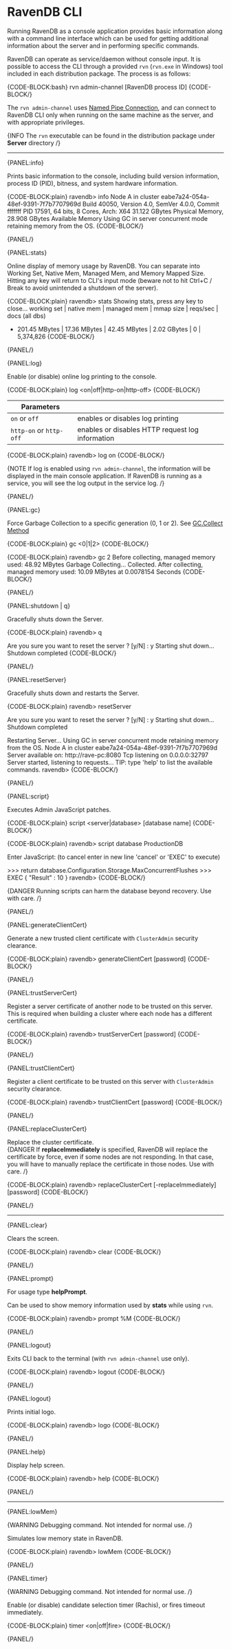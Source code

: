 # RavenDB CLI

Running RavenDB as a console application provides basic information along with a command line interface which can be used for getting additional information about the server and in performing specific commands.

RavenDB can operate as service/daemon without console input. It is possible to access the CLI through a provided `rvn` (`rvn.exe` in Windows) tool included in each distribution package. The process is as follows:

{CODE-BLOCK:bash}
rvn admin-channel [RavenDB process ID]
{CODE-BLOCK/}

The `rvn admin-channel` uses [Named Pipe Connection](https://en.wikipedia.org/wiki/Named_pipe), and can connect to RavenDB CLI only when running on the same machine as the server, and with appropriate privileges.

{INFO The `rvn` executable can be found in the distribution package under **Server** directory /}

<hr />

{PANEL:info}

Prints basic information to the console, including build version information, process ID (PID), bitness, and system hardware information.

{CODE-BLOCK:plain}
ravendb> info
  Node A in cluster eabe7a24-054a-48ef-9391-7f7b7707969d
  Build 40050, Version 4.0, SemVer 4.0.0, Commit fffffff
  PID 17591, 64 bits, 8 Cores, Arch: X64
  31.122 GBytes Physical Memory, 28.908 GBytes Available Memory
  Using GC in server concurrent mode retaining memory from the OS.
{CODE-BLOCK/}

{PANEL/}

{PANEL:stats}

Online display of memory usage by RavenDB. You can separate into Working Set, Native Mem, Managed Mem, and Memory Mapped Size. Hitting any key will return to CLI's input mode (beware not to hit Ctrl+C / Break to avoid unintended a shutdown of the server).

{CODE-BLOCK:plain}
ravendb> stats
  Showing stats, press any key to close...
    working set     | native mem      | managed mem     | mmap size         | reqs/sec       | docs (all dbs)
 +  201.45 MBytes   | 17.36 MBytes    | 42.45 MBytes    | 2.02 GBytes       | 0              |      5,374,826
{CODE-BLOCK/}

{PANEL/}

{PANEL:log}

Enable (or disable) online log printing to the console.

{CODE-BLOCK:plain}
log <on|off|http-on|http-off>
{CODE-BLOCK/}

| Parameters | |
| ------------- | ------------- |
| `on` or `off` | enables or disables log printing|
| `http-on` or `http-off` | enables or disables HTTP request log information |

{CODE-BLOCK:plain}
ravendb> log on
{CODE-BLOCK/}

{NOTE If log is enabled using `rvn admin-channel`, the information will be displayed in the main console application. If RavenDB is running as a service, you will see the log output in the service log. /}

{PANEL/}

{PANEL:gc}

Force Garbage Collection to a specific generation (0, 1 or 2).  See [GC.Collect Method](https://msdn.microsoft.com/en-us/library/y46kxc5e(v=vs.110).aspx)

{CODE-BLOCK:plain}
gc <0|1|2>
{CODE-BLOCK/}

{CODE-BLOCK:plain}
ravendb> gc 2
Before collecting, managed memory used: 48.92 MBytes
Garbage Collecting... Collected.
After collecting, managed memory used:  10.09 MBytes at 0.0078154 Seconds
{CODE-BLOCK/}

{PANEL/}

{PANEL:shutdown | q}

Gracefully shuts down the Server.

{CODE-BLOCK:plain}
ravendb> q

Are you sure you want to reset the server ? [y/N] : y
Starting shut down...
Shutdown completed
{CODE-BLOCK/}

{PANEL/}

{PANEL:resetServer}

Gracefully shuts down and restarts the Server.

{CODE-BLOCK:plain}
ravendb> resetServer

Are you sure you want to reset the server ? [y/N] : y
Starting shut down...
Shutdown completed

Restarting Server...
Using GC in server concurrent mode retaining memory from the OS.
Node A in cluster eabe7a24-054a-48ef-9391-7f7b7707969d
Server available on: http://rave-pc:8080
Tcp listening on 0.0.0.0:32797
Server started, listening to requests...
TIP: type 'help' to list the available commands.
ravendb> 
{CODE-BLOCK/}

{PANEL/}

{PANEL:script}

Executes Admin JavaScript patches.

{CODE-BLOCK:plain}
script <server|database> [database name]
{CODE-BLOCK/}

{CODE-BLOCK:plain}
ravendb> script database ProductionDB

Enter JavaScript:
(to cancel enter in new line 'cancel' or 'EXEC' to execute)

&gt;&gt;&gt; return database.Configuration.Storage.MaxConcurrentFlushes
&gt;&gt;&gt; EXEC
{ "Result" : 10 }
ravendb> 
{CODE-BLOCK/}

{DANGER Running scripts can harm the database beyond recovery. Use with care. /}

{PANEL/}

{PANEL:generateClientCert}

Generate a new trusted client certificate with `ClusterAdmin` security clearance.

{CODE-BLOCK:plain}
ravendb> generateClientCert <name> <path-to-output-folder> [password]
{CODE-BLOCK/}

{PANEL/}

{PANEL:trustServerCert}

Register a server certificate of another node to be trusted on this server. This is required when building a cluster where each node has a different certificate.

{CODE-BLOCK:plain}
ravendb> trustServerCert <name> <path-to-pfx> [password]
{CODE-BLOCK/}

{PANEL/}

{PANEL:trustClientCert}

Register a client certificate to be trusted on this server with `ClusterAdmin` security clearance.

{CODE-BLOCK:plain}
ravendb> trustClientCert <name> <path-to-pfx> [password]
{CODE-BLOCK/}

{PANEL/}

{PANEL:replaceClusterCert}

Replace the cluster certificate.  
{DANGER If **replaceImmediately** is specified, RavenDB will replace the certificate by force, even if some nodes are not responding. In that case, you will have to manually replace the certificate in those nodes. Use with care. /}

{CODE-BLOCK:plain}
ravendb> replaceClusterCert [-replaceImmediately] <name> <path-to-pfx> [password]
{CODE-BLOCK/}

{PANEL/}

<hr />

{PANEL:clear}

Clears the screen.

{CODE-BLOCK:plain}
ravendb> clear
{CODE-BLOCK/}

{PANEL/}

{PANEL:prompt}

For usage type **helpPrompt**.

Can be used to show memory information used by **stats** while using `rvn`.

{CODE-BLOCK:plain}
ravendb> prompt %M
{CODE-BLOCK/}

{PANEL/}

{PANEL:logout}

Exits CLI back to the terminal (with `rvn admin-channel` use only).

{CODE-BLOCK:plain}
ravendb> logout
{CODE-BLOCK/}

{PANEL/}

{PANEL:logout}

Prints initial logo.

{CODE-BLOCK:plain}
ravendb> logo
{CODE-BLOCK/}

{PANEL/}

{PANEL:help}

Display help screen.

{CODE-BLOCK:plain}
ravendb> help
{CODE-BLOCK/}

{PANEL/}

<hr />

{PANEL:lowMem}

{WARNING Debugging command. Not intended for normal use. /}

Simulates low memory state in RavenDB.

{CODE-BLOCK:plain}
ravendb> lowMem
{CODE-BLOCK/}

{PANEL/}

{PANEL:timer}

{WARNING Debugging command. Not intended for normal use. /}

Enable (or disable) candidate selection timer (Rachis), or fires timeout immediately.

{CODE-BLOCK:plain}
timer <on|off|fire>
{CODE-BLOCK/}

{PANEL/}
